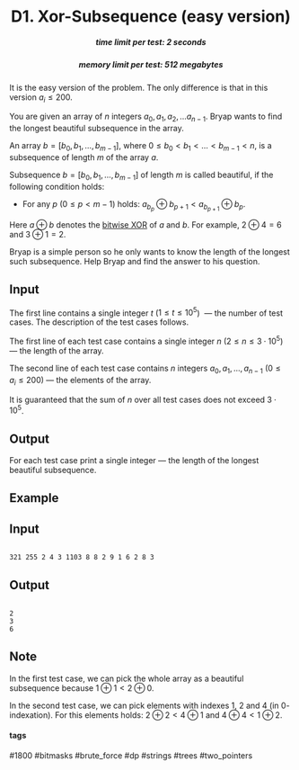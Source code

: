 <h1 style='text-align: center;'> D1. Xor-Subsequence (easy version)</h1>

<h5 style='text-align: center;'>time limit per test: 2 seconds</h5>
<h5 style='text-align: center;'>memory limit per test: 512 megabytes</h5>

It is the easy version of the problem. The only difference is that in this version $a_i \le 200$.

You are given an array of $n$ integers $a_0, a_1, a_2, \ldots a_{n - 1}$. Bryap wants to find the longest beautiful subsequence in the array.

An array $b = [b_0, b_1, \ldots, b_{m-1}]$, where $0 \le b_0 < b_1 < \ldots < b_{m - 1} < n$, is a subsequence of length $m$ of the array $a$.

Subsequence $b = [b_0, b_1, \ldots, b_{m-1}]$ of length $m$ is called beautiful, if the following condition holds: 

* For any $p$ ($0 \le p < m - 1$) holds: $a_{b_p} \oplus b_{p+1} < a_{b_{p+1}} \oplus b_p$.

Here $a \oplus b$ denotes the [bitwise XOR](https://en.wikipedia.org/wiki/Bitwise_operation#XOR) of $a$ and $b$. For example, $2 \oplus 4 = 6$ and $3 \oplus 1=2$.

Bryap is a simple person so he only wants to know the length of the longest such subsequence. Help Bryap and find the answer to his question.

## Input

The first line contains a single integer $t$ ($1 \leq t \leq 10^5$)  — the number of test cases. The description of the test cases follows.

The first line of each test case contains a single integer $n$ ($2 \leq n \leq 3 \cdot 10^5$) — the length of the array.

The second line of each test case contains $n$ integers $a_0,a_1,...,a_{n-1}$ ($0 \leq a_i \leq 200$) — the elements of the array.

It is guaranteed that the sum of $n$ over all test cases does not exceed $3 \cdot 10^5$.

## Output

For each test case print a single integer — the length of the longest beautiful subsequence.

## Example

## Input


```

321 255 2 4 3 1103 8 8 2 9 1 6 2 8 3
```
## Output


```

2
3
6

```
## Note

In the first test case, we can pick the whole array as a beautiful subsequence because $1 \oplus 1 < 2 \oplus 0$.

In the second test case, we can pick elements with indexes $1$, $2$ and $4$ (in $0$-indexation). For this elements holds: $2 \oplus 2 < 4 \oplus 1$ and $4 \oplus 4 < 1 \oplus 2$.



#### tags 

#1800 #bitmasks #brute_force #dp #strings #trees #two_pointers 